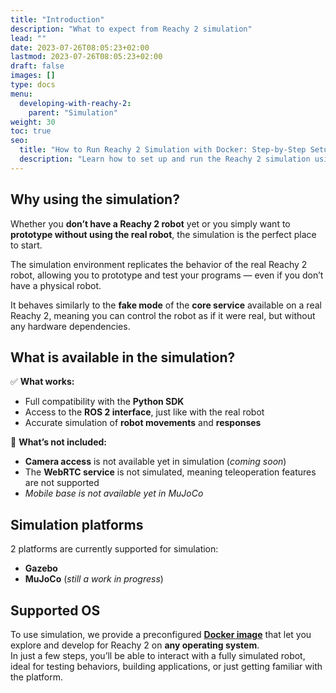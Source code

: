 ```yaml
---
title: "Introduction"
description: "What to expect from Reachy 2 simulation"
lead: ""
date: 2023-07-26T08:05:23+02:00
lastmod: 2023-07-26T08:05:23+02:00
draft: false
images: []
type: docs
menu:
  developing-with-reachy-2:
    parent: "Simulation"
weight: 30
toc: true
seo:
  title: "How to Run Reachy 2 Simulation with Docker: Step-by-Step Setup Guide"
  description: "Learn how to set up and run the Reachy 2 simulation using a preconfigured Docker image. Follow detailed steps for Windows, macOS, or Linux to prototype and test robot behaviors without hardware."
---
```


## Why using the simulation?

Whether you **don’t have a Reachy 2 robot** yet or you simply want to **prototype without using the real robot**, the simulation is the perfect place to start. 
 
The simulation environment replicates the behavior of the real Reachy 2 robot, allowing you to prototype and test your programs — even if you don’t have a physical robot.  

It behaves similarly to the **fake mode** of the **core service** available on a real Reachy 2, meaning you can control the robot as if it were real, but without any hardware dependencies.

## What is available in the simulation?

✅ **What works:**
- Full compatibility with the **Python SDK**
- Access to the **ROS 2 interface**, just like with the real robot
- Accurate simulation of **robot movements** and **responses**


🚫 **What’s not included:**
- **Camera access** is not available yet in simulation (*coming soon*)
- The **WebRTC service** is not simulated, meaning teleoperation features are not supported
- *Mobile base is not available yet in MuJoCo*


## Simulation platforms

2 platforms are currently supported for simulation:
- **Gazebo**
- **MuJoCo** (*still a work in progress*)


## Supported OS

To use simulation, we provide a preconfigured [**Docker image**](https://hub.docker.com/r/pollenrobotics/reachy2) that let you explore and develop for Reachy 2 on **any operating system**.  
In just a few steps, you’ll be able to interact with a fully simulated robot, ideal for testing behaviors, building applications, or just getting familiar with the platform.